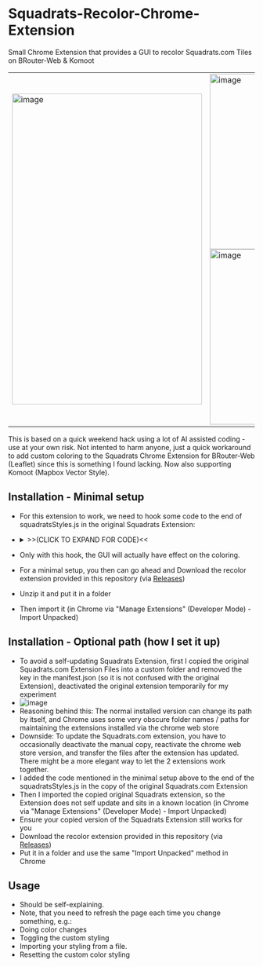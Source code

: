 # Squadrats-Recolor-Chrome-Extension
Small Chrome Extension that provides a GUI to recolor Squadrats.com Tiles on BRouter-Web & Komoot

<table>
  <tr>
    <td width="45%">
      <img width="388" height="633" alt="image" src="https://github.com/user-attachments/assets/9c3011a8-5119-4818-bd01-c9d4542b0325" />
    </td>
    <td width="55%">
      <img width="446" height="357" alt="image" src="https://github.com/user-attachments/assets/95ef8588-9545-4f57-abe3-d4317b965e53" />
      <br/>
      <img width="446" height="357" alt="image" src="https://github.com/user-attachments/assets/6f63bbd4-c253-4fcf-965b-98a84605a02e" />
    </td>
  </tr>
</table>

This is based on a quick weekend hack using a lot of AI assisted coding - use at your own risk.
Not intented to harm anyone, just a quick workaround to add custom coloring to the Squadrats Chrome Extension for BRouter-Web (Leaflet) since this is something I found lacking. 
Now also supporting Komoot (Mapbox Vector Style).

## Installation - Minimal setup

- For this extension to work, we need to hook some code to the end of squadratsStyles.js in the original Squadrats Extension:
- <details><summary>>>(CLICK TO EXPAND FOR CODE)<<</summary>
  <pre>  
  function mergeDeep(target, source) {
      for (const key in source) {
        if (source[key] instanceof Object && key in target) {
          mergeDeep(target[key], source[key]);
        } else {
          target[key] = source[key];
        }
      }
    }
    
    try {
      const enable = localStorage.getItem("enableSquadratsOverrides") === "true";
      if (enable) {
        const overrides = JSON.parse(localStorage.getItem("customSquadratsStyles") || "{}");
        const enabledTypes = JSON.parse(localStorage.getItem("enabledSquadratsTypes") || "[]");    
        enabledTypes.forEach(type => {
            if (overrides[type] && squadratsStyles[type]) {
                const fixed = {};
                for (const layer in overrides[type]) {
                fixed[layer] = {};
                for (const prop in overrides[type][layer]) {
                    let val = overrides[type][layer][prop];    
                    if (prop === "fill-opacity" || prop === "line-opacity") {
                    if (type.startsWith("mapbox-")) {
                        // ✅ Handle specific opacity properties for Mapbox
                        const originalValue = squadratsStyles[type][layer]?.[prop];
                        const opacityValue = parseFloat(val);                        
                        if (typeof originalValue === 'string' && originalValue.includes('interpolate')) {
                            // String format: "['interpolate',['linear'],['zoom'],11,1,14,0.2]"
                            fixed[layer][prop] = `['interpolate',['linear'],['zoom'],0,${opacityValue},22,${opacityValue}]`;
                        } else {
                            // Simple string format: "0.2"
                            fixed[layer][prop] = opacityValue.toString();
                        }
                    } else {
                        // ✅ Apply opacity overrides for Leaflet
                        fixed[layer][prop] = parseFloat(val);
                    }
                    } else if (prop === "fill-color" || prop === "line-color") {
                    // ✅ Always apply custom color
                    val = String(val);
                    fixed[layer][prop] = val;
                    } else if (prop === "line-width") {
                    // ✅ Handle line width
                    fixed[layer][prop] = parseFloat(val);
                    } else if (prop === "opacity") {
                    // ✅ Handle generic opacity (for Leaflet compatibility)
                    if (!type.startsWith("mapbox-")) {
                        fixed[layer][prop] = parseFloat(val);
                    }
                    }
                }
                }
                mergeDeep(squadratsStyles[type], fixed);
                console.log("🎨 Applied overrides for", type);
            }
            });    
      } else {
        console.log("🎨 Squadrats overrides disabled via toggle");
      }
    } catch (e) {
      console.warn("⚠️ Failed to apply style overrides:", e);
    }
    
    window.squadratsStyles = squadratsStyles;
  </pre>
  </details>

- Only with this hook, the GUI will actually have effect on the coloring.
- For a minimal setup, you then can go ahead and Download the recolor extension provided in this repository (via [Releases](https://github.com/momentmal/Squadrats-Recolor-Chrome-Extension/releases))
- Unzip it and put it in a folder
- Then import it (in Chrome via "Manage Extensions" (Developer Mode) - Import Unpacked)

## Installation - Optional path (how I set it up)

- To avoid a self-updating Squadrats Extension, first I copied the original Squadrats.com Extension Files into a custom folder and removed the key in the manifest.json (so it is not confused with the original Extension), deactivated the original extension temporarily for my experiment
- ![image](https://github.com/user-attachments/assets/4462b532-613a-423b-af3e-df74564a2b59)
- Reasoning behind this: The normal installed version can change its path by itself, and Chrome uses some very obscure folder names / paths for maintaining the extensions installed via the chrome web store
- Downside: To update the Squadrats.com extension, you have to occasionally deactivate the manual copy, reactivate the chrome web store version, and transfer the files after the extension has updated. There might be a more elegant way to let the 2 extensions work together.
- I added the code mentioned in the minimal setup above to the end of the squadratsStyles.js in the copy of the original Squadrats.com Extension
- Then I imported the copied original Squadrats extension, so the Extension does not self update and sits in a known location (in Chrome via "Manage Extensions" (Developer Mode) - Import Unpacked)
- Ensure your copied version of the Squadrats Extension still works for you
- Download the recolor extension provided in this repository (via [Releases](https://github.com/momentmal/Squadrats-Recolor-Chrome-Extension/releases))
- Put it in a folder and use the same "Import Unpacked" method in Chrome

## Usage

- Should be self-explaining.
- Note, that you need to refresh the page each time you change something, e.g.:
- Doing color changes
- Toggling the custom styling
- Importing your styling from a file.
- Resetting the custom color styling

